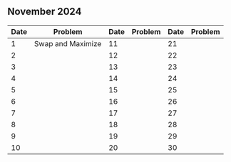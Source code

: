 ## November 2024

| Date | Problem           | Date | Problem | Date | Problem |
| ---- | ----------------- | ---- | ------- | ---- | ------- |
| 1    | Swap and Maximize | 11   |         | 21   |         |
| 2    |                   | 12   |         | 22   |         |
| 3    |                   | 13   |         | 23   |         |
| 4    |                   | 14   |         | 24   |         |
| 5    |                   | 15   |         | 25   |         |
| 6    |                   | 16   |         | 26   |         |
| 7    |                   | 17   |         | 27   |         |
| 8    |                   | 18   |         | 28   |         |
| 9    |                   | 19   |         | 29   |         |
| 10   |                   | 20   |         | 30   |         |
